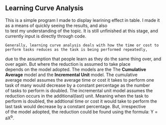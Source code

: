 ## Learning Curve Analysis ##

This is a simple program I made to display learining effect in table. I made it as a means of quickly seeing the results, and also  
to test my understanding of the topic. It is still unfinished at this stage, and currently input is directly through code.  

    Generally, learning curve analysis deals with how the time or cost to perform tasks reduces as the task is being performed repeatedly,  
due to the assumption that people learn as they do the same thing over, and over again. But where the reduction is assumed to take place  
depends on the model adopted. The models are the The <b>Cumulative Average</b> model and the <b>Incremental Unit</b> model. The cumulative  
average model assumes the average time or cost it takes to perform one task of many would decrease by a constant percentage as the number  
of tasks to perform is doubled. The incremental unit model assumes the reduction occurs in the additional(last) unit. Meaning when the task to  
perform is doubled, the addtional time or cost it would take to perform the last task would decrease by a constant percentage. But, irrespective  
of the model adopted, the reduction could be found using the formula: Y = aX<sup>b</sup>.
